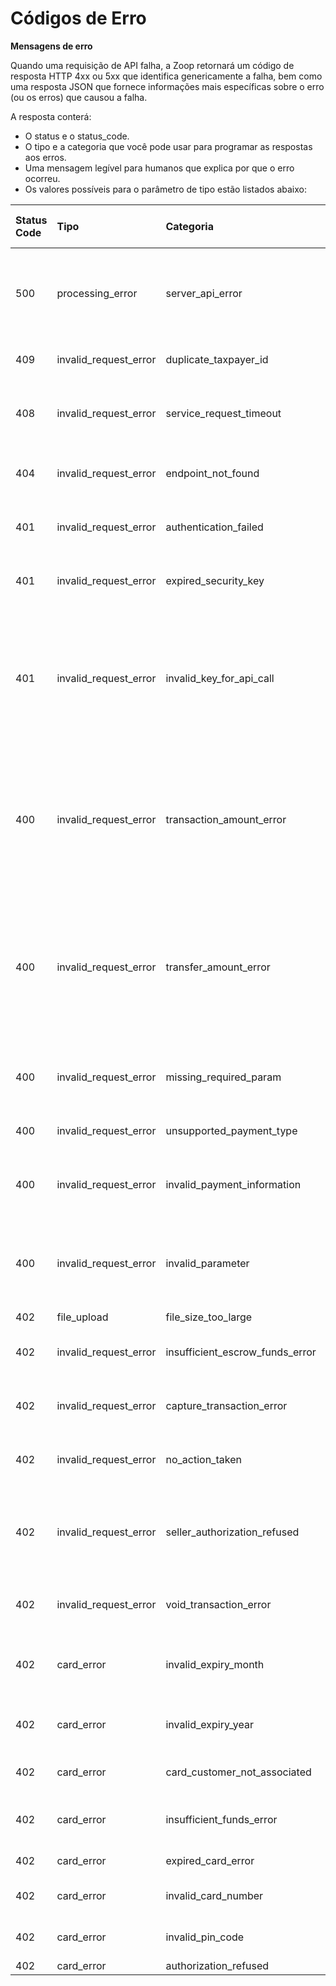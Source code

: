 # Códigos de Erro



**Mensagens de erro**

Quando uma requisição de API falha, a Zoop retornará um código de resposta HTTP 4xx ou 5xx que identifica genericamente a falha, bem como uma resposta JSON que fornece informações mais específicas sobre o erro \(ou os erros\) que causou a falha.

A resposta conterá:

* O status e o status\_code.
* O tipo e a categoria que você pode usar para programar as respostas aos erros.
* Uma mensagem legível para humanos que explica por que o erro ocorreu.
* Os valores possíveis para o parâmetro de tipo estão listados abaixo:

| Status Code | Tipo | Categoria | Descrição | Código de erro Bandeira |
| :--- | :--- | :--- | :--- | :--- |
| 500 | processing\_error | server\_api\_error | Ocorreu um erro de processamento na Zoop. Se você receber esta mensagem, entre em contato com api@pagzoop.com |  |
| 409 | invalid\_request\_error | duplicate\_taxpayer\_id | Customer with this taxpayer\_id already exists. |  |
| 408 | invalid\_request\_error | service\_request\_timeout | Credit card process is temporarily unavailable at the specified location. |  |
| 404 | invalid\_request\_error | endpoint\_not\_found | The requested URL was not found on the server |  |
| 401 | invalid\_request\_error | authentication\_failed | The API Key provided has expired or has been deleted. |  |
| 401 | invalid\_request\_error | expired\_security\_key | This API call cannot be made with a publishable API key. |  |
| 401 | invalid\_request\_error | invalid\_key\_for\_api\_call | The minimum amount is $0.50 \(or equivalent in country currency\). The amount must be a positive integer in cents representing how much to charge, e.g 1260 for $12.60. |  |
| 400 | invalid\_request\_error | transaction\_amount\_error | The minimum amount is $0.50 \(or equivalent in country currency\). The amount must be a positive integer in cents representing how much to charge, e.g 1260 for $12.60. |  |
| 400 | invalid\_request\_error | transfer\_amount\_error | The minimum transfer amount is $1.00 \(or equivalent in country currency\). The amount must be a positive integer in cents representing how much to charge, e.g 1260 for $12.60. |  |
| 400 | invalid\_request\_error | missing\_required\_param | Missing required parameter\(s\). Please verify request parameters. |  |
| 400 | invalid\_request\_error | unsupported\_payment\_type | Invalid request: unsupported payment type. |  |
| 400 | invalid\_request\_error | invalid\_payment\_information | Invalid payment information. Please verify request parameters. |  |
| 400 | invalid\_request\_error | invalid\_parameter | Invalid parameter\(s\). Your parameter value is incorrect. Please verify request parameters. |  |
| 402 | file\_upload | file\_size\_too\_large |  |  |
| 402 | invalid\_request\_error | insufficient\_escrow\_funds\_error | Requested transfer exceeds remaining settled funds in escrow. |  |
| 402 | invalid\_request\_error | capture\_transaction\_error | The capture request failed. Transaction could not be captured. |  |
| 402 | invalid\_request\_error | no\_action\_taken | No action taken. Unable to back out prior transaction |  |
| 402 | invalid\_request\_error | seller\_authorization\_refused | Seller has not been authorized to charge credit cards. Complete activation to start processing payments. |  |
| 402 | invalid\_request\_error | void\_transaction\_error | The void request failed. Transaction could not be voided. |  |
| 402 | card\_error | invalid\_expiry\_month | Invalid expiry month value. Please verify request parameters. |  |
| 402 | card\_error | invalid\_expiry\_year | Invalid expiry year value. Please verify request parameters. |  |
| 402 | card\_error | card\_customer\_not\_associated | Transaction denied. No active card. |  |
| 402 | card\_error | insufficient\_funds\_error | Requested credit exceeds remaining settled funds. | 51 |
| 402 | card\_error | expired\_card\_error | The credit card has expired. | 33 |
| 402 | card\_error | invalid\_card\_number | The card number is not a valid credit card number. | 15 |
| 402 | card\_error | invalid\_pin\_code | Transaction denied. Invalid PIN code. | 55 |
| 402 | card\_error | authorization\_refused | Transação ilegal | 58 |

